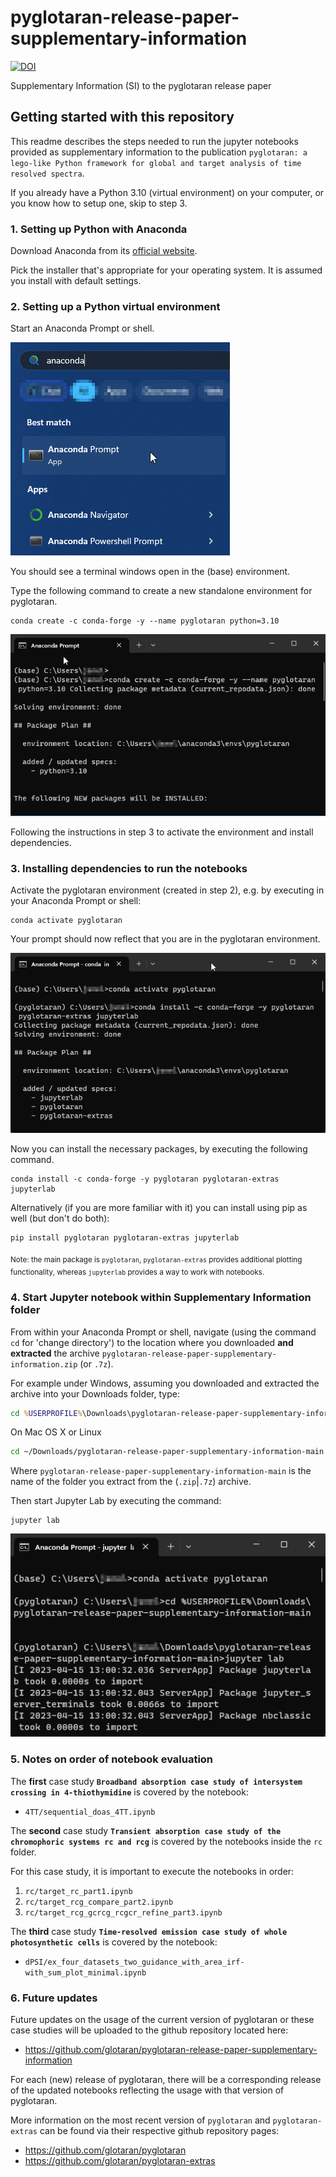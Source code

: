 # pyglotaran-release-paper-supplementary-information

[![DOI](https://zenodo.org/badge/DOI/10.5281/zenodo.7658982.svg)](https://doi.org/10.5281/zenodo.7658982)

Supplementary Information (SI) to the pyglotaran release paper

## Getting started with this repository

This readme describes the steps needed to run the jupyter notebooks provided as supplementary information to the publication `pyglotaran: a lego-like Python framework for global and target analysis of time resolved spectra`.

If you already have a Python 3.10 (virtual environment) on your computer, or you know how to setup one, skip to step 3.

### 1. Setting up Python with Anaconda

Download Anaconda from its [official website](https://www.anaconda.com/).

Pick the installer that's appropriate for your operating system.
It is assumed you install with default settings.

### 2. Setting up a Python virtual environment

Start an Anaconda Prompt or shell.

![](./.images/AnacondaPrompt-Windows.png)

You should see a terminal windows open in the (base) environment.

Type the following command to create a new standalone environment for pyglotaran.

```console
conda create -c conda-forge -y --name pyglotaran python=3.10
```

![](./.images/AnacondaPrompt-Terminal-Windows.png)

Following the instructions in step 3 to activate the environment and install dependencies.

### 3. Installing dependencies to run the notebooks

Activate the pyglotaran environment (created in step 2), e.g. by executing in your Anaconda Prompt or shell:

```console
conda activate pyglotaran
```

Your prompt should now reflect that you are in the pyglotaran environment.

![](./.images/AnacondaPrompt-Activate_and_Install.png)

Now you can install the necessary packages, by executing the following command.

```console
conda install -c conda-forge -y pyglotaran pyglotaran-extras jupyterlab
```

Alternatively (if you are more familiar with it) you can install using pip as well (but don't do both):

```console
pip install pyglotaran pyglotaran-extras jupyterlab
```

<sub>Note: the main package is `pyglotaran`, `pyglotaran-extras` provides additional plotting functionality, whereas `jupyterlab` provides a way to work with notebooks.</sub>

### 4. Start Jupyter notebook within Supplementary Information folder

From within your Anaconda Prompt or shell, navigate (using the command `cd` for 'change directory') to the location where you downloaded **and extracted** the archive `pyglotaran-release-paper-supplementary-information.zip` (or `.7z`).

For example under Windows, assuming you downloaded and extracted the archive into your Downloads folder, type:

```cmd
cd %USERPROFILE%\Downloads\pyglotaran-release-paper-supplementary-information-main
```

On Mac OS X or Linux

```sh
cd ~/Downloads/pyglotaran-release-paper-supplementary-information-main
```

Where `pyglotaran-release-paper-supplementary-information-main` is the name of the folder you extract from the (`.zip`|`.7z`) archive.

Then start Jupyter Lab by executing the command:

```console
jupyter lab
```

![](./.images/AnacondaPrompt-Start-Jupyter.png)

### 5. Notes on order of notebook evaluation

The **first** case study **`Broadband absorption case study of intersystem crossing in 4-thiothymidine`** is covered by the notebook:

- `4TT/sequential_doas_4TT.ipynb`

The **second** case study **`Transient absorption case study of the chromophoric systems rc and rcg`** is covered by the notebooks inside the `rc` folder.

For this case study, it is important to execute the notebooks in order:

1. `rc/target_rc_part1.ipynb`
2. `rc/target_rcg_compare_part2.ipynb`
3. `rc/target_rcg_gcrcg_rcgcr_refine_part3.ipynb`

The **third** case study **`Time-resolved emission case study of whole photosynthetic cells`** is covered by the notebook:

- `dPSI/ex_four_datasets_two_guidance_with_area_irf-with_sum_plot_minimal.ipynb`

### 6. Future updates

Future updates on the usage of the current version of pyglotaran or these case studies will be uploaded to the github repository located here:

- https://github.com/glotaran/pyglotaran-release-paper-supplementary-information

For each (new) release of pyglotaran, there will be a corresponding release of the updated notebooks reflecting the usage with that version of pyglotaran.

More information on the most recent version of `pyglotaran` and `pyglotaran-extras` can be found via their respective github repository pages:

- https://github.com/glotaran/pyglotaran
- https://github.com/glotaran/pyglotaran-extras
